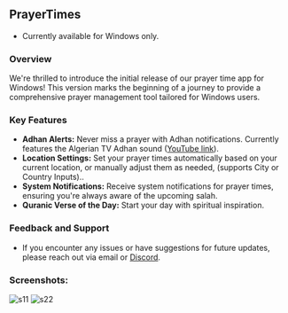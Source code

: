 ## PrayerTimes
- Currently available for Windows only.
### **Overview**
We're thrilled to introduce the initial release of our prayer time app for Windows! This version marks the beginning of a journey to provide a comprehensive prayer management tool tailored for Windows users.


###  **Key Features**

- **Adhan Alerts:** Never miss a prayer with Adhan notifications. Currently features the Algerian TV Adhan sound ([YouTube link](https://www.youtube.com/watch?v=BSYGdLAmAfg)).
- **Location Settings:** Set your prayer times automatically based on your current location, or manually adjust them as needed, (supports City or Country Inputs)..
- **System Notifications:** Receive system notifications for prayer times, ensuring you're always aware of the upcoming salah.
- **Quranic Verse of the Day:** Start your day with spiritual inspiration. 

###  **Feedback and Support**
- If you encounter any issues or have suggestions for future updates, please reach out via email or [Discord](https://discord.gg/YR4jn9YHv2).

### **Screenshots:**
![s11](https://github.com/Krenich09/prayer-time-app/assets/108550028/d0b32e6d-9385-4b90-a0a6-faac5ef3883d)
![s22](https://github.com/Krenich09/prayer-time-app/assets/108550028/65cad867-f243-4dff-9e74-bcf01e232393)

